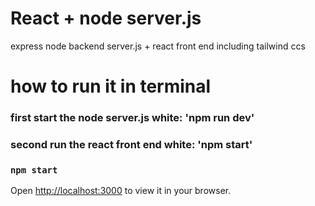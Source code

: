 # React + node server.js

  express node backend server.js + react front end including tailwind ccs 

# how to run it in terminal

### first start the node server.js white: 'npm run dev'
### second run the react front end white: 'npm start'


### `npm start`

Open [http://localhost:3000](http://localhost:3000) to view it in your browser.

